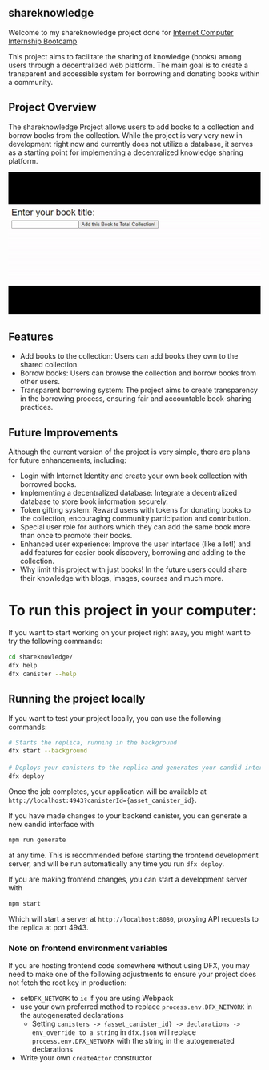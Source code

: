 ## shareknowledge

Welcome to my shareknowledge project done for [Internet Computer Internship Bootcamp](https://www.risein.com/bootcamp-details/internet-computer-internship-bootcamp)

This project aims to facilitate the sharing of knowledge (books) among users through a decentralized web platform. The main goal is to create a transparent and accessible system for borrowing and donating books within a community.

## Project Overview

The shareknowledge Project allows users to add books to a collection and borrow books from the collection. While the project is very very new in development right now and currently does not utilize a database, it serves as a starting point for implementing a decentralized knowledge sharing platform.

![Project Preview](projectpreview.gif)

## Features

- Add books to the collection: Users can add books they own to the shared collection.
- Borrow books: Users can browse the collection and borrow books from other users.
- Transparent borrowing system: The project aims to create transparency in the borrowing process, ensuring fair and accountable book-sharing practices.

## Future Improvements

Although the current version of the project is very simple, there are plans for future enhancements, including:

- Login with Internet Identity and create your own book collection with borrowed books.
- Implementing a decentralized database: Integrate a decentralized database to store book information securely.
- Token gifting system: Reward users with tokens for donating books to the collection, encouraging community participation and contribution.
- Special user role for authors which they can add the same book more than once to promote their books.
- Enhanced user experience: Improve the user interface (like a lot!) and add features for easier book discovery, borrowing and adding to the collection.
- Why limit this project with just books! In the future users could share their knowledge with blogs, images, courses and much more.

# To run this project in your computer:

If you want to start working on your project right away, you might want to try the following commands:

```bash
cd shareknowledge/
dfx help
dfx canister --help
```

## Running the project locally

If you want to test your project locally, you can use the following commands:

```bash
# Starts the replica, running in the background
dfx start --background

# Deploys your canisters to the replica and generates your candid interface
dfx deploy
```

Once the job completes, your application will be available at `http://localhost:4943?canisterId={asset_canister_id}`.

If you have made changes to your backend canister, you can generate a new candid interface with

```bash
npm run generate
```

at any time. This is recommended before starting the frontend development server, and will be run automatically any time you run `dfx deploy`.

If you are making frontend changes, you can start a development server with

```bash
npm start
```

Which will start a server at `http://localhost:8080`, proxying API requests to the replica at port 4943.

### Note on frontend environment variables

If you are hosting frontend code somewhere without using DFX, you may need to make one of the following adjustments to ensure your project does not fetch the root key in production:

- set`DFX_NETWORK` to `ic` if you are using Webpack
- use your own preferred method to replace `process.env.DFX_NETWORK` in the autogenerated declarations
  - Setting `canisters -> {asset_canister_id} -> declarations -> env_override to a string` in `dfx.json` will replace `process.env.DFX_NETWORK` with the string in the autogenerated declarations
- Write your own `createActor` constructor
